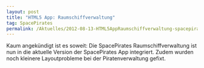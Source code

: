 ```yaml
---
layout: post
title: "HTML5 App: Raumschiffverwaltung"
tag: SpacePirates
permalink: /Aktuelles/2012-08-13-HTML5AppRaumschiffverwaltung-spacepirates
---
```


Kaum angekündigt ist es soweit: Die SpacePirates Raumschiffverwaltung ist nun in die aktuelle Version der SpacePirates App integriert. Zudem wurden noch kleinere Layoutprobleme bei der Piratenverwaltung gefixt.

